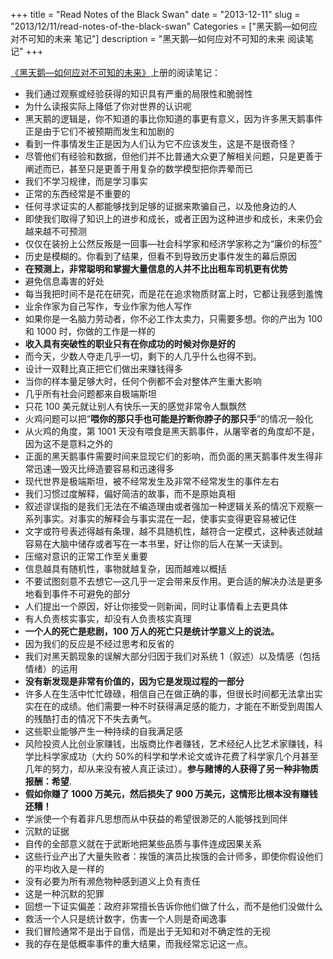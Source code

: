 +++
title = "Read Notes of the Black Swan"
date = "2013-12-11"
slug = "2013/12/11/read-notes-of-the-black-swan"
Categories = ["黑天鹅—如何应对不可知的未来 笔记"]
description = "黑天鹅—如何应对不可知的未来 阅读笔记"
+++


<a href="http://www.amazon.cn/gp/product/B005U9CO3W/ref=as_li_ss_tl?ie=UTF8&camp=536&creative=3132&creativeASIN=B005U9CO3W&linkCode=as2&tag=bringmeluck-23" rel="external nofollow" title="" target="_blank">《黑天鹅—如何应对不可知的未来》</a>上册的阅读笔记：

*  我们通过观察或经验获得的知识具有严重的局限性和脆弱性
*  为什么读报实际上降低了你对世界的认识呢
*  黑天鹅的逻辑是，你不知道的事比你知道的事更有意义，因为许多黑天鹅事件正是由于它们不被预期而发生和加剧的
*  看到一件事情发生正是因为人们认为它不应该发生，这是不是很奇怪？
*  尽管他们有经验和数据，但他们并不比普通大众更了解相关问题，只是更善于阐述而已，甚至只是更善于用复杂的数学模型把你弄晕而已
*  我们不学习规律，而是学习事实
*  正常的东西经常是不重要的
*  任何寻求证实的人都能够找到足够的证据来欺骗自己，以及他身边的人
*  即使我们取得了知识上的进步和成长，或者正因为这种进步和成长，未来仍会越来越不可预测
*  仅仅在装扮上公然反叛是一回事—社会科学家和经济学家称之为“廉价的标签”
*  历史是模糊的。你看到了结果，但看不到导致历史事件发生的幕后原因
*  **在预测上，非常聪明和掌握大量信息的人并不比出租车司机更有优势**
*  避免信息毒害的好处
*  每当我把时间不是花在研究，而是花在追求物质财富上时，它都让我感到羞愧
*  业余作家为自己写作，专业作家为他人写作
*  如果你是一名脑力劳动者，你不必工作太卖力，只需要多想。你的产出为 100和 1000 时，你做的工作是一样的
*  **收入具有突破性的职业只有在你成功的时候对你是好的**
*  而今天，少数人夺走几乎一切，剩下的人几乎什么也得不到。
*  设计一双鞋比真正把它们做出来赚钱得多
*  当你的样本量足够大时，任何个例都不会对整体产生重大影响
*  几乎所有社会问题都来自极端斯坦
*  只花 100 美元就让别人有快乐一天的感觉非常令人飘飘然
*  火鸡问题可以把“**喂你的那只手也可能是拧断你脖子的那只手**”的情况一般化
*  从火鸡的角度，第 1001 天没有喂食是黑天鹅事件，从屠宰者的角度却不是，因为这不是意料之外的
*  正面的黑天鹅事件需要时间来显现它们的影响，而负面的黑天鹅事件发生得非常迅速—毁灭比缔造要容易和迅速得多
*  现代世界是极端斯坦，被不经常发生及非常不经常发生的事件左右
*  我们习惯过度解释，偏好简洁的故事，而不是原始真相
*  叙述谬误指的是我们无法在不编造理由或者强加一种逻辑关系的情况下观察一系列事实。对事实的解释会与事实混在一起，使事实变得更容易被记住
*  文字或符号表述得越有条理，越不具随机性，越符合一定模式，这种表述就越容易在大脑中储存或者写在一本书里，好让你的后人在某一天读到。
*  压缩对意识的正常工作至关重要
*  信息越具有随机性，事物就越复杂，因而越难以概括
*  不要试图刻意不去想它—这几乎一定会带来反作用。更合适的解决办法是更多地看到事件不可避免的部分
*  人们提出一个原因，好让你接受一则新闻，同时让事情看上去更具体
*  有人负责核实事实，却没有人负责核实真理
*  **一个人的死亡是悲剧，100 万人的死亡只是统计学意义上的说法。**
*  因为我们的反应是不经过思考和反省的
*  我们对黑天鹅现象的误解大部分归因于我们对系统 1（叙述）以及情感（包括情绪）的运用
*  **没有新发现是非常有价值的，因为它是发现过程的一部分**
*  许多人在生活中忙忙碌碌，相信自己在做正确的事，但很长时间都无法拿出实实在在的成绩。他们需要一种不时获得满足感的能力，才能在不断受到周围人的残酷打击的情况下不失去勇气。
*  这些职业能够产生一种持续的自我满足感
*  风险投资人比创业家赚钱，出版商比作者赚钱，艺术经纪人比艺术家赚钱，科学比科学家成功（大约 50%的科学和学术论文或许花费了科学家几个月甚至几年的努力，却从来没有被人真正读过）。**参与赌博的人获得了另一种非物质报酬：希望**.
*  **假如你赚了 1000 万美元，然后损失了 900 万美元，这情形比根本没有赚钱还糟！**
*  学派使一个有着非凡思想而从中获益的希望很渺茫的人能够找到同伴
*  沉默的证据
*  自传的全部意义就在于武断地把某些品质与事件连成因果关系
*  这些行业产出了大量失败者：挨饿的演员比挨饿的会计师多，即使你假设他们的平均收入是一样的
*  没有必要为所有濒危物种感到道义上负有责任
*  这是一种沉默的犯罪
*  回想一下证实偏差：政府非常擅长告诉你他们做了什么，而不是他们没做什么
*  救活一个人只是统计数字，伤害一个人则是奇闻逸事
*  我们冒险通常不是出于自信，而是出于无知和对不确定性的无视
*  我的存在是低概率事件的重大结果，而我经常忘记这一点。
